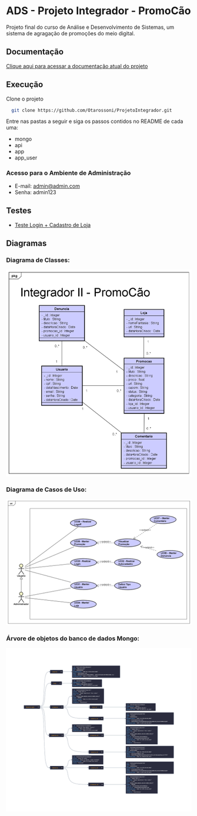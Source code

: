 # ADS - Projeto Integrador - PromoCão

Projeto final do curso de Análise e Desenvolvimento de Sistemas, um sistema de agragação de promoções do meio digital.

## Documentação

[Clique aqui para acessar a documentação atual do projeto](https://docs.google.com/document/d/1T5lEdS4kUNjKnftW05LDZtCfSuJucTEk9Gf2grP5Udo/edit?usp=sharing)

## Execução

Clone o projeto

```bash
  git clone https://github.com/Otarossoni/ProjetoIntegrador.git
```

Entre nas pastas a seguir e siga os passos contidos no README de cada uma:

- mongo
- api
- app
- app_user

### Acesso para o Ambiente de Administração

- E-mail: admin@admin.com
- Senha: admin123

## Testes

- [Teste Login + Cadastro de Loja](https://youtu.be/4U8Eujxjiy4)

## Diagramas

### Diagrama de Classes:

<a><img src="/extras/images/diagramaClasses-promocao.png"></a>

### Diagrama de Casos de Uso:

<a><img src="/extras/images/diagramaCasosUso-promocao.png"></a>

### Árvore de objetos do banco de dados Mongo:

<a><img src="/extras/images/arvoreColecoesMongo.png"></a>
